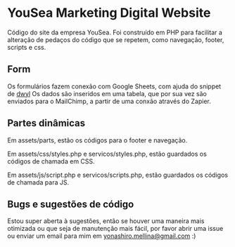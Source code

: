 # YouSea Marketing Digital Website
Código do site da empresa YouSea.
Foi construído em PHP para facilitar a alteração de pedaços do código que se repetem, como navegação, footer, scripts e css.

## Form
Os formulários fazem conexão com Google Sheets, com ajuda do snippet de [dwyl](https://github.com/dwyl/learn-to-send-email-via-google-script-html-no-server)
Os dados são inseridos em uma tabela, que por sua vez são enviados para o MailChimp, a partir de uma conxão através do Zapier.

## Partes dinâmicas
Em assets/parts, estão os códigos para o footer e navegação.

Em assets/css/styles.php e servicos/styles.php, estão guardados os códigos de chamada em CSS.

Em assets/js/script.php e servicos/scripts.php, estão guardados os códigos de chamada para JS.

## Bugs e sugestões de código
Estou super aberta à sugestões, então se houver uma maneira mais otimizada ou que seja de manutenção mais fácil, por favor abrir uma issue ou enviar um email para mim em yonashiro.mellina@gmail.com :)
